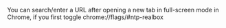 You can search/enter a URL after opening a new tab in full-screen mode in Chrome, if you first toggle chrome://flags/#ntp-realbox
